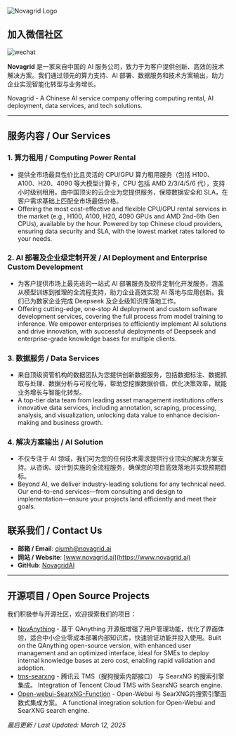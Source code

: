 ![Novagrid Logo](https://novagrid.cn/images/footerLogo.png) 

## 加入微信社区
![wechat](https://github.com/user-attachments/assets/e38cd7c4-e008-464a-99fc-113f80abe197)

**Novagrid** 是一家来自中国的 AI 服务公司，致力于为客户提供创新、高效的技术解决方案。我们通过领先的算力支持、AI 部署、数据服务和技术方案输出，助力企业实现智能化转型与业务增长。

Novagrid - A Chinese AI service company offering computing rental, AI deployment, data services, and tech solutions.


---

## 服务内容 / Our Services

### 1. 算力租用 / Computing Power Rental
- 提供全市场最具性价比且灵活的 CPU/GPU 算力租用服务（包括 H100、A100、H20、4090 等大模型计算卡，CPU 包括 AMD 2/3/4/5/6 代），支持小时级别租用。由中国顶尖的云企业为您提供服务，保障数据安全和 SLA，在客户需求基础上匹配全市场最低价格。  
- Offering the most cost-effective and flexible CPU/GPU rental services in the market (e.g., H100, A100, H20, 4090 GPUs and AMD 2nd-6th Gen CPUs), available by the hour. Powered by top Chinese cloud providers, ensuring data security and SLA, with the lowest market rates tailored to your needs.

### 2. AI 部署及企业级定制开发 / AI Deployment and Enterprise Custom Development
- 为客户提供市场上最先进的一站式 AI 部署服务及软件定制化开发服务，涵盖从模型训练到推理的全流程支持，助力企业高效实现 AI 落地与应用创新。我们已为数家企业完成 Deepseek 及企业级知识库落地工作。  
- Offering cutting-edge, one-stop AI deployment and custom software development services, covering the full process from model training to inference. We empower enterprises to efficiently implement AI solutions and drive innovation, with successful deployments of Deepseek and enterprise-grade knowledge bases for multiple clients.

### 3. 数据服务 / Data Services
- 来自顶级资管机构的数据团队为您提供创新数据服务，包括数据标注、数据抓取与处理、数据分析与可视化等，帮助您挖掘数据价值，优化决策效率，赋能业务增长与智能化转型。  
- A top-tier data team from leading asset management institutions offers innovative data services, including annotation, scraping, processing, analysis, and visualization, unlocking data value to enhance decision-making and business growth.

### 4. 解决方案输出 / AI Solution
- 不仅专注于 AI 领域，我们可为您的任何技术需求提供行业顶尖的解决方案支持。从咨询、设计到实施的全流程服务，确保您的项目高效落地并实现预期目标。  
- Beyond AI, we deliver industry-leading solutions for any technical need. Our end-to-end services—from consulting and design to implementation—ensure your projects land efficiently and meet their goals.


## 联系我们 / Contact Us
- **邮箱 / Email**: [qiumh@novagrid.ai](mailto:qiumh@novagrid.ai) <!-- 替换为实际邮箱 -->
- **网站 / Website**: [www.novagrid.ai](https://www.novagrid.ai) <!-- 替换为实际网站 -->
- **GitHub**: [NovagridAI](https://github.com/NovagridAI) <!-- 替换为实际 GitHub 链接 -->

---

## 开源项目 / Open Source Projects
我们积极参与开源社区，欢迎探索我们的项目：
- [NovAnything](https://github.com/NovagridAI/NovAnything) - 基于 QAnything 开源版增强了用户管理功能，优化了界面体验，适合中小企业零成本部署内部知识库，快速验证功能并投入使用。Built on the QAnything open-source version, with enhanced user management and an optimized interface, ideal for SMEs to deploy internal knowledge bases at zero cost, enabling rapid validation and adoption.
- [tms-searxng](https://github.com/novagrid/tms-searxng) - 腾讯云 TMS（搜狗搜索内部接口） 与 SearxNG 的搜索引擎集成。 Integration of Tencent Cloud TMS with SearxNG search engine.
- [Open-webui-SearxNG-Function](https://github.com/NovagridAI/Open-webui-SearxNG-Function) - Open-Webui 与 SearXNG的搜索引擎函数式集成方案。 A functional integration solution for Open-Webui and SearXNG search engine.



*最后更新 / Last Updated: March 12, 2025*
